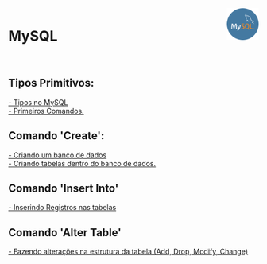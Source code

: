 <img src="mysql-icon.png" height="64" align="right">

<h1>MySQL</h1>
<br>

<h2>Tipos Primitivos:</h2>
 
 <p>
   <a href="PrimeirosComandos.pdf">
   - Tipos no MySQL
   <br>
   - Primeiros Comandos.
  </a>
  </p>

<h2>Comando 'Create':</h2>
 
 <p>
   <a href="Create.pdf">
   - Criando um banco de dados
   <br>
   - Criando tabelas dentro do banco de dados.
  </a>
  </p>
  
  <h2>Comando 'Insert Into'</h2>

 <p>
   <a href="Insert.pdf">
   - Inserindo Registros nas tabelas
  </a>
  </p>
  
  <h2>Comando 'Alter Table'</h2>

 <p>
   <a href="AlterTable.pdf">
   - Fazendo alterações na estrutura da tabela
     (Add, Drop, Modify, Change)
  </a>
  </p>
